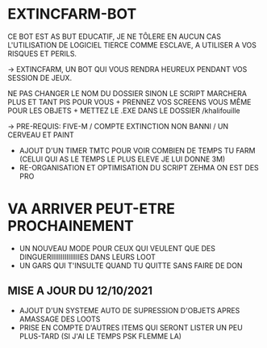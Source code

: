 # EXTINCFARM-BOT

CE BOT EST AS BUT EDUCATIF, JE NE TÔLERE EN AUCUN CAS L'UTILISATION DE LOGICIEL TIERCE COMME ESCLAVE, A UTILISER A VOS RISQUES ET PERILS.

→  EXTINCFARM, UN BOT QUI VOUS RENDRA HEUREUX PENDANT VOS SESSION DE JEUX.

NE PAS CHANGER LE NOM DU DOSSIER SINON LE SCRIPT MARCHERA PLUS ET TANT PIS POUR VOUS + PRENNEZ VOS SCREENS VOUS MÊME POUR LES OBJETS + METTEZ LE .EXE DANS LE DOSSIER /khalifouille

→  PRE-REQUIS: FIVE-M / COMPTE EXTINCTION NON BANNI / UN CERVEAU ET PAINT

- AJOUT D'UN TIMER TMTC POUR VOIR COMBIEN DE TEMPS TU FARM (CELUI QUI AS LE TEMPS LE PLUS ELEVE JE LUI DONNE 3M)
- RE-ORGANISATION ET OPTIMISATION DU SCRIPT ZEHMA ON EST DES PRO

# VA ARRIVER PEUT-ETRE PROCHAINEMENT
- UN NOUVEAU MODE POUR CEUX QUI VEULENT QUE DES DINGUERIIIIIIIIIIIIIIIES DANS LEURS LOOT
- UN GARS QUI T'INSULTE QUAND TU QUITTE SANS FAIRE DE DON 

## MISE A JOUR DU 12/10/2021

- AJOUT D'UN SYSTEME AUTO DE SUPRESSION D'OBJETS APRES AMASSAGE DES LOOTS
- PRISE EN COMPTE D'AUTRES ITEMS QUI SERONT LISTER UN PEU PLUS-TARD (SI J'AI LE TEMPS PSK FLEMME LA)
